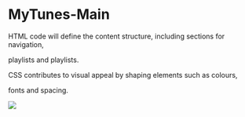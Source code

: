 <h1> MyTunes-Main </h1>

HTML code will define the content structure, including sections for navigation, 

playlists and playlists. 

CSS contributes to visual appeal by shaping elements such as colours, 

fonts and spacing.

![](MyTunes.gif)


